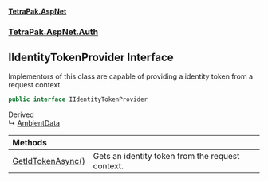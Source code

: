#### [TetraPak.AspNet](index.md 'index')
### [TetraPak.AspNet.Auth](TetraPak_AspNet_Auth.md 'TetraPak.AspNet.Auth')
## IIdentityTokenProvider Interface
Implementors of this class are capable of providing a identity token from a request context.  
```csharp
public interface IIdentityTokenProvider
```

Derived  
&#8627; [AmbientData](TetraPak_AspNet_AmbientData.md 'TetraPak.AspNet.AmbientData')  

| Methods | |
| :--- | :--- |
| [GetIdTokenAsync()](TetraPak_AspNet_Auth_IIdentityTokenProvider_GetIdTokenAsync().md 'TetraPak.AspNet.Auth.IIdentityTokenProvider.GetIdTokenAsync()') | Gets an identity token from the request context.<br/> |
